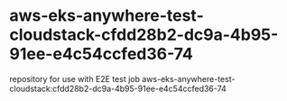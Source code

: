 # aws-eks-anywhere-test-cloudstack-cfdd28b2-dc9a-4b95-91ee-e4c54ccfed36-74
repository for use with E2E test job aws-eks-anywhere-test-cloudstack:cfdd28b2-dc9a-4b95-91ee-e4c54ccfed36-74
